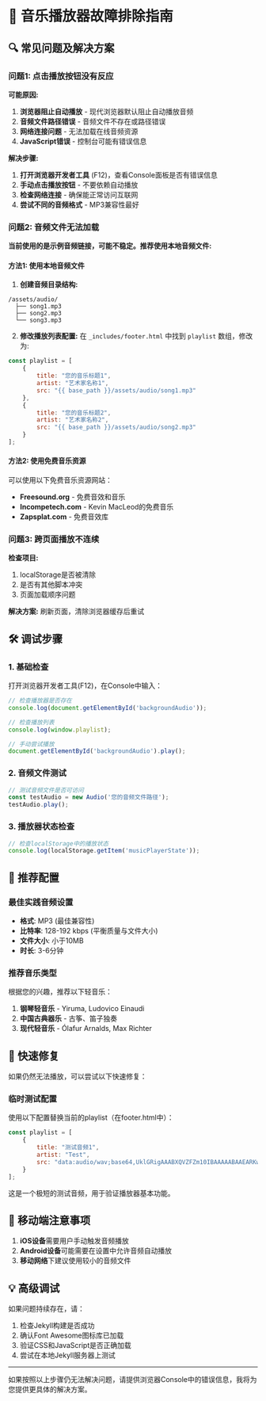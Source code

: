 # 🎵 音乐播放器故障排除指南

## 🔍 常见问题及解决方案

### 问题1: 点击播放按钮没有反应

**可能原因:**
1. **浏览器阻止自动播放** - 现代浏览器默认阻止自动播放音频
2. **音频文件路径错误** - 音频文件不存在或路径错误
3. **网络连接问题** - 无法加载在线音频资源
4. **JavaScript错误** - 控制台可能有错误信息

**解决步骤:**
1. **打开浏览器开发者工具** (F12)，查看Console面板是否有错误信息
2. **手动点击播放按钮** - 不要依赖自动播放
3. **检查网络连接** - 确保能正常访问互联网
4. **尝试不同的音频格式** - MP3兼容性最好

### 问题2: 音频文件无法加载

**当前使用的是示例音频链接，可能不稳定。推荐使用本地音频文件:**

#### 方法1: 使用本地音频文件

1. **创建音频目录结构:**
```
/assets/audio/
  ├── song1.mp3
  ├── song2.mp3
  └── song3.mp3
```

2. **修改播放列表配置:**
在 `_includes/footer.html` 中找到 `playlist` 数组，修改为:
```javascript
const playlist = [
    {
        title: "您的音乐标题1",
        artist: "艺术家名称1",
        src: "{{ base_path }}/assets/audio/song1.mp3"
    },
    {
        title: "您的音乐标题2", 
        artist: "艺术家名称2",
        src: "{{ base_path }}/assets/audio/song2.mp3"
    }
];
```

#### 方法2: 使用免费音乐资源

可以使用以下免费音乐资源网站：
- **Freesound.org** - 免费音效和音乐
- **Incompetech.com** - Kevin MacLeod的免费音乐
- **Zapsplat.com** - 免费音效库

### 问题3: 跨页面播放不连续

**检查项目:**
1. localStorage是否被清除
2. 是否有其他脚本冲突
3. 页面加载顺序问题

**解决方案:**
刷新页面，清除浏览器缓存后重试

## 🛠️ 调试步骤

### 1. 基础检查
打开浏览器开发者工具(F12)，在Console中输入：
```javascript
// 检查播放器是否存在
console.log(document.getElementById('backgroundAudio'));

// 检查播放列表
console.log(window.playlist);

// 手动尝试播放
document.getElementById('backgroundAudio').play();
```

### 2. 音频文件测试
```javascript
// 测试音频文件是否可访问
const testAudio = new Audio('您的音频文件路径');
testAudio.play();
```

### 3. 播放器状态检查
```javascript
// 检查localStorage中的播放状态
console.log(localStorage.getItem('musicPlayerState'));
```

## 🎯 推荐配置

### 最佳实践音频设置
- **格式**: MP3 (最佳兼容性)
- **比特率**: 128-192 kbps (平衡质量与文件大小)
- **文件大小**: 小于10MB
- **时长**: 3-6分钟

### 推荐音乐类型
根据您的兴趣，推荐以下轻音乐：
1. **钢琴轻音乐** - Yiruma, Ludovico Einaudi
2. **中国古典器乐** - 古筝、笛子独奏
3. **现代轻音乐** - Ólafur Arnalds, Max Richter

## 🚀 快速修复

如果仍然无法播放，可以尝试以下快速修复：

### 临时测试配置
使用以下配置替换当前的playlist（在footer.html中）：
```javascript
const playlist = [
    {
        title: "测试音频1",
        artist: "Test",
        src: "data:audio/wav;base64,UklGRigAAABXQVZFZm10IBAAAAABAAEARKwAAIhYAQACABAAZGF0YQQAAAAAAA=="
    }
];
```

这是一个极短的测试音频，用于验证播放器基本功能。

## 📱 移动端注意事项

1. **iOS设备**需要用户手动触发音频播放
2. **Android设备**可能需要在设置中允许音频自动播放
3. **移动网络**下建议使用较小的音频文件

## 💡 高级调试

如果问题持续存在，请：
1. 检查Jekyll构建是否成功
2. 确认Font Awesome图标库已加载
3. 验证CSS和JavaScript是否正确加载
4. 尝试在本地Jekyll服务器上测试

---

如果按照以上步骤仍无法解决问题，请提供浏览器Console中的错误信息，我将为您提供更具体的解决方案。
